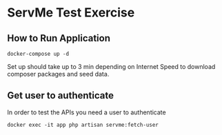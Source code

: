 # ServMe Test Exercise


## How to Run Application
```
docker-compose up -d
```
Set up should take up to 3 min depending on Internet Speed to download composer packages and seed data.

## Get user to authenticate
In order to test the APIs you need a user to authenticate
```
docker exec -it app php artisan servme:fetch-user
```
